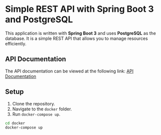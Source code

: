 # Simple REST API with Spring Boot 3 and PostgreSQL

This application is written with **Spring Boot 3** and uses **PostgreSQL** as the database. It is a simple REST API that allows you to manage resources efficiently.

## API Documentation
The API documentation can be viewed at the following link: [API Documentation](https://www.postman.com/noozecrypt/public-workspace/collection/mys7vwd/order-management-online-grocery-api)

## Setup
1. Clone the repository.
2. Navigate to the `docker` folder.
3. Run `docker-compose up`.

```sh
cd docker
docker-compose up
```